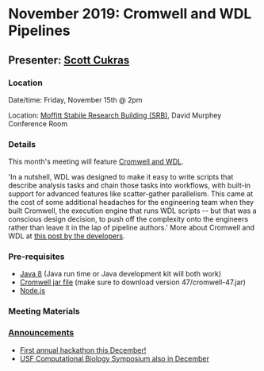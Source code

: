 # November 2019: Cromwell and WDL Pipelines

## Presenter: [Scott Cukras](mailto:scott.cukras@moffitt.org)

### Location
Date/time: Friday, November 15th @ 2pm

Location: [Moffitt Stabile Research Building (SRB)](https://goo.gl/maps/o6j3rtTuxCB2), David Murphey Conference Room

### Details
This month's meeting will feature [Cromwell and WDL](https://software.broadinstitute.org/wdl/). 

'In a nutshell, WDL was designed to make it easy to write scripts that describe analysis tasks and chain those tasks into workflows, with built-in support for advanced features like scatter-gather parallelism. This came at the cost of some additional headaches for the engineering team when they built Cromwell, the execution engine that runs WDL scripts -- but that was a conscious design decision, to push off the complexity onto the engineers rather than leave it in the lap of pipeline authors.' More about Cromwell and WDL at [this post by the developers](https://gatkforums.broadinstitute.org/gatk/discussion/7349/the-art-of-the-pipeline-introducing-cromwell-wdl).

### Pre-requisites
* [Java 8](https://www.java.com/en/download/) (Java run time or Java development kit will both work)
* [Cromwell jar file](https://github.com/broadinstitute/cromwell/releases) (make sure to download version 47/cromwell-47.jar)
* [Node.js](https://nodejs.org/en/download/)

### Meeting Materials

### [Announcements](https://github.com/pstew/biodataclub/raw/master/meetings/november_2019/november_2019_announcements.pptx)
* [First annual hackathon this December!](https://github.com/pstew/biodataclub/tree/master/meetings/december_2019)
* [USF Computational Biology Symposium also in December](https://www.eventbrite.com/e/2019-iscb-student-regional-group-southeast-usa-computational-biology-symposium-tickets-59010697585)
